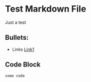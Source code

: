 # Test Markdown File

Just a test

## Bullets:
* Links [Link1](https://example.com)
## Code Block 
```
some code
```